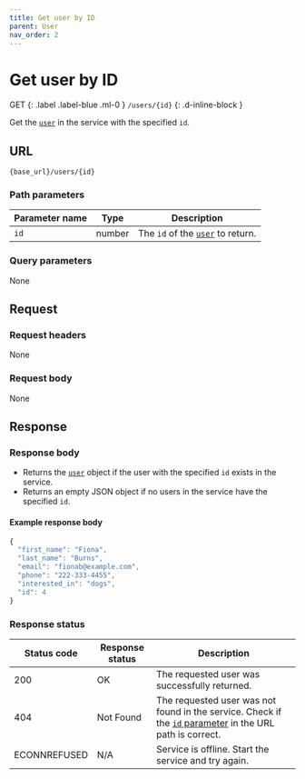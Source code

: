 ```yaml
---
title: Get user by ID
parent: User
nav_order: 2
---
```


# Get user by ID

GET
{: .label .label-blue .ml-0 }
`/users/{id}`
{: .d-inline-block }

Get the [`user`](index.md) in the service with the specified `id`.

## URL

```shell
{base_url}/users/{id}
```

### Path parameters

| Parameter name | Type | Description |
| -------------- | ---- | ----------- |
| `id` | number | The `id` of the [`user`](index.md#resource-properties) to return. |

### Query parameters

None

## Request

### Request headers

None

### Request body

None

## Response

### Response body

* Returns the [`user`](index.md) object if the user with the specified `id` exists in the service.
* Returns an empty JSON object if no users in the service have the specified `id`.

#### Example response body

```js
{
  "first_name": "Fiona",
  "last_name": "Burns",
  "email": "fionab@example.com",
  "phone": "222-333-4455",
  "interested_in": "dogs",
  "id": 4
}
```

### Response status

| Status code | Response status | Description |
| ----------- | --------------- | ----------- |
| 200 | OK | The requested user was successfully returned. |
| 404 | Not Found | The requested user was not found in the service. Check if the [`id` parameter](#path-parameters) in the URL path is correct. |
|  ECONNREFUSED | N/A | Service is offline. Start the service and try again. |
